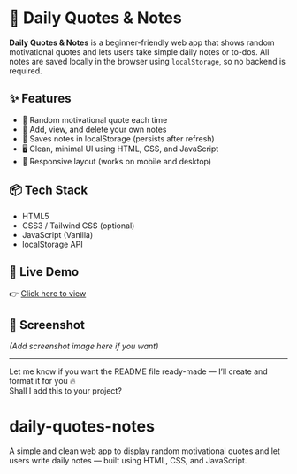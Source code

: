 # 💬 Daily Quotes & Notes

**Daily Quotes & Notes** is a beginner-friendly web app that shows random motivational quotes and lets users take simple daily notes or to-dos. All notes are saved locally in the browser using `localStorage`, so no backend is required.

## ✨ Features

- 🧠 Random motivational quote each time
- 📝 Add, view, and delete your own notes
- 💾 Saves notes in localStorage (persists after refresh)
- 🖥️ Clean, minimal UI using HTML, CSS, and JavaScript
- 📱 Responsive layout (works on mobile and desktop)

## 📦 Tech Stack

- HTML5
- CSS3 / Tailwind CSS (optional)
- JavaScript (Vanilla)
- localStorage API

## 🚀 Live Demo

👉 [Click here to view](https://shiva-kiran-reddy-78.github.io/daily-quotes-notes)

## 📸 Screenshot

*(Add screenshot image here if you want)*

---

Let me know if you want the README file ready-made — I’ll create and format it for you 🔥  
Shall I add this to your project?
# daily-quotes-notes
A simple and clean web app to display random motivational quotes and let users write daily notes — built using HTML, CSS, and JavaScript.
